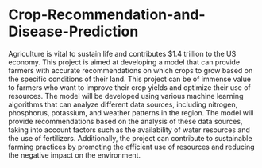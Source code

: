 # Crop-Recommendation-and-Disease-Prediction
Agriculture is vital to sustain life and contributes $1.4 trillion to the US economy. This project is aimed at developing a model that can provide farmers with accurate recommendations on which crops to grow based on the specific conditions of their land. This project can be of immense value to farmers who want to improve their crop yields and optimize their use of resources. The model will be developed using various machine learning algorithms that can analyze different data sources, including nitrogen, phosphorus, potassium, and weather patterns in the region. The model will provide recommendations based on the analysis of these data sources, taking into account factors such as the availability of water resources and the use of fertilizers. Additionally, the project can contribute to sustainable farming practices by promoting the efficient use of resources and reducing the negative impact on the environment.
